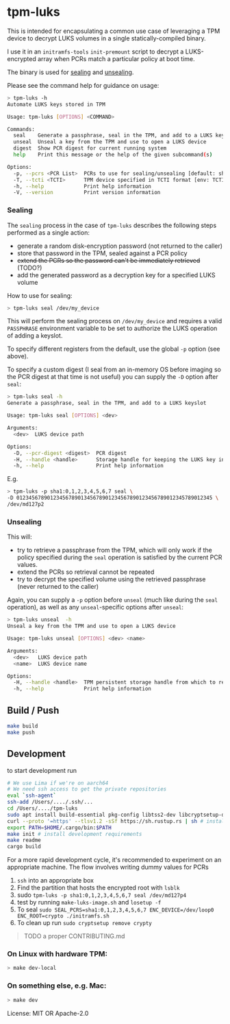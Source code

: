# tpm-luks

This is intended for encapsulating a common use case of leveraging
a TPM device to decrypt LUKS volumes in a single statically-compiled
binary.

I use it in an `initramfs-tools` `init-premount` script to decrypt
a LUKS-encrypted array when PCRs match a particular policy at boot
time.

The binary is used for [sealing](#sealing) and [unsealing](#unsealing).

Please see the command help for guidance on usage:

```bash
> tpm-luks -h
Automate LUKS keys stored in TPM

Usage: tpm-luks [OPTIONS] <COMMAND>

Commands:
  seal    Generate a passphrase, seal in the TPM, and add to a LUKS keyslot
  unseal  Unseal a key from the TPM and use to open a LUKS device
  digest  Show PCR digest for current running system
  help    Print this message or the help of the given subcommand(s)

Options:
  -p, --pcrs <PCR List>  PCRs to use for sealing/unsealing [default: sha1:0,1,2,3,4,7]
  -T, --tcti <TCTI>      TPM device specified in TCTI format [env: TCTI=] [default: device:/dev/tpmrm0]
  -h, --help             Print help information
  -V, --version          Print version information
```

### Sealing

The `sealing` process in the case of `tpm-luks` describes the following
steps performed as a single action:

+ generate a random disk-encryption password (not returned to the caller)
+ store that password in the TPM, sealed against a PCR policy
+ ~~extend the PCRs so the password can't be immediately retrieved~~ (TODO?)
+ add the generated password as a decryption key for a specified LUKS volume

How to use for sealing:

```bash
> tpm-luks seal /dev/my_device
```

This will perform the sealing process on `/dev/my_device` and requires a valid
`PASSPHRASE` environment variable to be set to authorize the LUKS operation of
adding a keyslot.

To specify different registers from the default, use the global `-p` option (see above).

To specify a custom digest (I seal from an in-memory OS before
imaging so the PCR digest at that time is not useful) you can supply the `-D` option after
`seal`:

```bash
> tpm-luks seal -h
Generate a passphrase, seal in the TPM, and add to a LUKS keyslot

Usage: tpm-luks seal [OPTIONS] <dev>

Arguments:
  <dev>  LUKS device path

Options:
  -D, --pcr-digest <digest>  PCR digest
  -H, --handle <handle>      Storage handle for keeping the LUKS key in the TPM [default: 0x81000000]
  -h, --help                 Print help information
```

E.g.

```bash
> tpm-luks -p sha1:0,1,2,3,4,5,6,7 seal \
-D 0123456789012345678901345678901234567890123456789012345789012345 \
/dev/md127p2
```

### Unsealing

This will:
+ try to retrieve a passphrase from the TPM, which will only work if the policy specified during the `seal` operation is satisfied by the current PCR values.
+ extend the PCRs so retrieval cannot be repeated
+ try to decrypt the specified volume using the retrieved passphrase (never returned to the caller)

Again, you can supply a `-p` option before `unseal` (much like during the `seal` operation), as
well as any `unseal`-specific options after `unseal`:

```bash
> tpm-luks unseal  -h
Unseal a key from the TPM and use to open a LUKS device

Usage: tpm-luks unseal [OPTIONS] <dev> <name>

Arguments:
  <dev>   LUKS device path
  <name>  LUKS device name

Options:
  -H, --handle <handle>  TPM persistent storage handle from which to retrieve the LUKS key [default: 0x81000000]
  -h, --help             Print help information
```

## Build / Push

```bash
make build
make push
```

## Development

to start development run
```bash
# We use Lima if we're on aarch64
# We need ssh access to get the private repositories
eval `ssh-agent`
ssh-add /Users/..../.ssh/...
cd /Users/..../tpm-luks
sudo apt install build-essential pkg-config libtss2-dev libcryptsetup-dev
curl --proto '=https' --tlsv1.2 -sSf https://sh.rustup.rs | sh # install rust
export PATH=$HOME/.cargo/bin:$PATH
make init # install development requirements
make readme
cargo build
```

For a more rapid development cycle, it's recommended to experiment on an appropriate machine.
The flow involves writing dummy values for PCRs

1. `ssh` into an appropriate box
1. Find the partition that hosts the encrypted root with `lsblk`
1. sudo `tpm-luks -p sha1:0,1,2,3,4,5,6,7 seal /dev/md127p4`
1. test by running `make-luks-image.sh` and `losetup -f`
1. To seal `sudo SEAL_PCRS=sha1:0,1,2,3,4,5,6,7 ENC_DEVICE=/dev/loop0 ENC_ROOT=crypto ./initramfs.sh`
1. To clean up run `sudo cryptsetup remove crypty`

> TODO a proper CONTRIBUTING.md

### On Linux with hardware TPM:
```bash
> make dev-local
```

### On something else, e.g. Mac:
```bash
> make dev
```

License: MIT OR Apache-2.0
